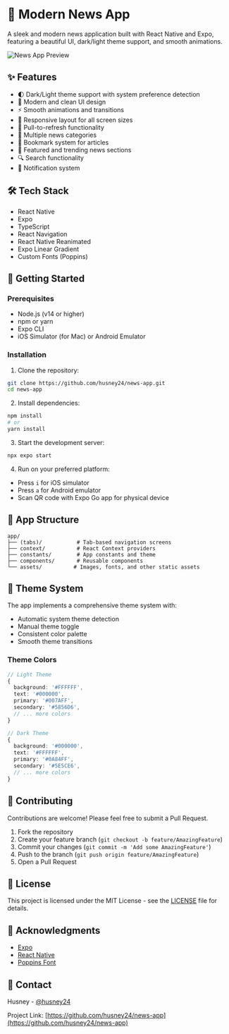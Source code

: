 # 📰 Modern News App

A sleek and modern news application built with React Native and Expo, featuring a beautiful UI, dark/light theme support, and smooth animations.

![News App Preview](https://via.placeholder.com/800x400?text=News+App+Preview)

## ✨ Features

- 🌓 Dark/Light theme support with system preference detection
- 🎨 Modern and clean UI design
- ⚡ Smooth animations and transitions
- 📱 Responsive layout for all screen sizes
- 🔄 Pull-to-refresh functionality
- 📰 Multiple news categories
- 🔖 Bookmark system for articles
- 🎯 Featured and trending news sections
- 🔍 Search functionality
- 🔔 Notification system

## 🛠️ Tech Stack

- React Native
- Expo
- TypeScript
- React Navigation
- React Native Reanimated
- Expo Linear Gradient
- Custom Fonts (Poppins)

## 🚀 Getting Started

### Prerequisites

- Node.js (v14 or higher)
- npm or yarn
- Expo CLI
- iOS Simulator (for Mac) or Android Emulator

### Installation

1. Clone the repository:
```bash
git clone https://github.com/husney24/news-app.git
cd news-app
```

2. Install dependencies:
```bash
npm install
# or
yarn install
```

3. Start the development server:
```bash
npx expo start
```

4. Run on your preferred platform:
- Press `i` for iOS simulator
- Press `a` for Android emulator
- Scan QR code with Expo Go app for physical device

## 📱 App Structure

```
app/
├── (tabs)/           # Tab-based navigation screens
├── context/          # React Context providers
├── constants/        # App constants and theme
├── components/       # Reusable components
└── assets/          # Images, fonts, and other static assets
```

## 🎨 Theme System

The app implements a comprehensive theme system with:

- Automatic system theme detection
- Manual theme toggle
- Consistent color palette
- Smooth theme transitions

### Theme Colors

```typescript
// Light Theme
{
  background: '#FFFFFF',
  text: '#000000',
  primary: '#007AFF',
  secondary: '#5856D6',
  // ... more colors
}

// Dark Theme
{
  background: '#000000',
  text: '#FFFFFF',
  primary: '#0A84FF',
  secondary: '#5E5CE6',
  // ... more colors
}
```

## 🤝 Contributing

Contributions are welcome! Please feel free to submit a Pull Request.

1. Fork the repository
2. Create your feature branch (`git checkout -b feature/AmazingFeature`)
3. Commit your changes (`git commit -m 'Add some AmazingFeature'`)
4. Push to the branch (`git push origin feature/AmazingFeature`)
5. Open a Pull Request

## 📝 License

This project is licensed under the MIT License - see the [LICENSE](LICENSE) file for details.

## 🙏 Acknowledgments

- [Expo](https://expo.dev/)
- [React Native](https://reactnative.dev/)
- [Poppins Font](https://fonts.google.com/specimen/Poppins)

## 📧 Contact

Husney - [@husney24](https://github.com/husney24)

Project Link: [https://github.com/husney24/news-app](https://github.com/husney24/news-app)
